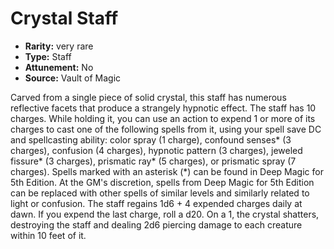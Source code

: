 
# Crystal Staff

* **Rarity:** very rare
* **Type:** Staff
* **Attunement:** No
* **Source:** Vault of Magic


Carved from a single piece of solid crystal, this staff has numerous reflective facets that produce a strangely hypnotic effect. The staff has 10 charges. While holding it, you can use an action to expend 1 or more of its charges to cast one of the following spells from it, using your spell save DC and spellcasting ability: color spray (1 charge), confound senses* (3 charges), confusion (4 charges), hypnotic pattern (3 charges), jeweled fissure* (3 charges), prismatic ray* (5 charges), or prismatic spray (7 charges). Spells marked with an asterisk (*) can be found in Deep Magic for 5th Edition. At the GM's discretion, spells from Deep Magic for 5th Edition can be replaced with other spells of similar levels and similarly related to light or confusion. The staff regains 1d6 + 4 expended charges daily at dawn. If you expend the last charge, roll a d20. On a 1, the crystal shatters, destroying the staff and dealing 2d6 piercing damage to each creature within 10 feet of it.
